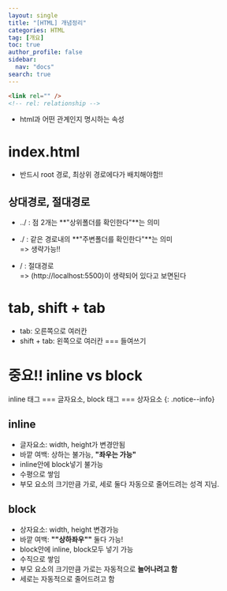 ```yaml
---
layout: single
title: "[HTML] 개념정리"
categories: HTML
tag: [개요]
toc: true
author_profile: false
sidebar:
  nav: "docs"
search: true
---
```


```html
<link rel="" />
<!-- rel: relationship -->
```

- html과 어떤 관계인지 명시하는 속성

# index.html

- 반드시 root 경로, 최상위 경로에다가 배치해야함!!

## 상대경로, 절대경로

- ../ : 점 2개는 **"상위폴더를 확인한다"**는 의미

- ./ : 같은 경로내의 **"주변폴더를 확인한다"**는 의미  
  => 생략가능!!

- / : 절대경로  
  => (http://localhost:5500)이 생략되어 있다고 보면된다

# tab, shift + tab

- tab: 오른쪽으로 여러칸
- shift + tab: 왼쪽으로 여러칸 === 들여쓰기

# 중요!! inline vs block

inline 태그 === 글자요소, block 태그 === 상자요소
{: .notice--info}

## inline

- 글자요소: width, height가 변경안됨
- 바깥 여백: 상하는 불가능, **"좌우는 가능"**
- inline안에 block넣기 불가능
- 수평으로 쌓임
- 부모 요소의 크기만큼 가로, 세로 둘다 자동으로 줄어드려는 성격 지님.

## block

- 상자요소: width, height 변경가능
- 바깥 여백: **""상하좌우""** 둘다 가능!
- block안에 inline, block모두 넣기 가능
- 수직으로 쌓임
- 부모 요소의 크기만큼 가로는 자동적으로 **늘어나려고 함**
- 세로는 자동적으로 줄어드려고 함
